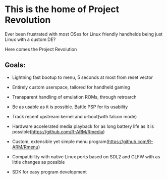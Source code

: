 # This is the home of Project Revolution

Ever been frustrated with most OSes for Linux friendly handhelds being just Linux with a custom DE?

Here comes the Project Revolution

## Goals:
- Lightning fast bootup to menu, 5 seconds at most from reset vector
- Entirely custom userspace, tailored for handheld gaming
- Transparent handling of emulation ROMs, through retroarch
- Be as usable as it is possible. Battle PSP for its usability
- Track recent upstream kernel and u-boot(with falcon mode)

- Hardware accelerated media playback for as long battery life as it is possible(https://github.com/R-ARM/Rmedia)
- Custom, extensible yet simple menu program(https://github.com/R-ARM/Rmenu)
- Compatibility with native Linux ports based on SDL2 and GLFW with as little changes as possible

- SDK for easy program development
